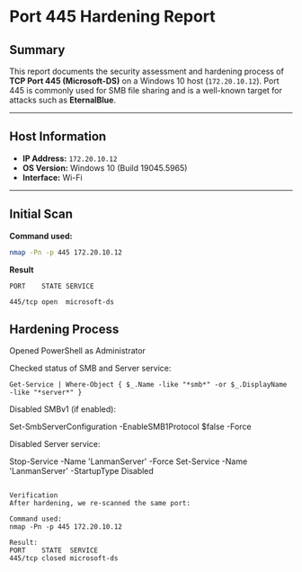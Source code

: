 # Port 445 Hardening Report

## Summary

This report documents the security assessment and hardening process of **TCP Port 445 (Microsoft-DS)** on a Windows 10 host (`172.20.10.12`). Port 445 is commonly used for SMB file sharing and is a well-known target for attacks such as **EternalBlue**.

---

## Host Information

- **IP Address:** `172.20.10.12`
- **OS Version:** Windows 10 (Build 19045.5965)
- **Interface:** Wi-Fi

---

## Initial Scan

**Command used:**
```bash
nmap -Pn -p 445 172.20.10.12

```
**Result**

```
PORT    STATE SERVICE

445/tcp open  microsoft-ds

```
## Hardening Process

Opened PowerShell as Administrator

Checked status of SMB and Server service:

```
Get-Service | Where-Object { $_.Name -like "*smb*" -or $_.DisplayName -like "*server*" }
```

Disabled SMBv1 (if enabled):

Set-SmbServerConfiguration -EnableSMB1Protocol $false -Force

Disabled Server service:

Stop-Service -Name 'LanmanServer' -Force
Set-Service -Name 'LanmanServer' -StartupType Disabled
```

Verification
After hardening, we re-scanned the same port:

Command used:
nmap -Pn -p 445 172.20.10.12

Result:
PORT    STATE  SERVICE
445/tcp closed microsoft-ds



